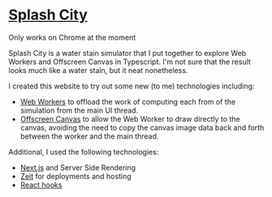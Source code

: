 # [Splash City](https://splash.city) 
Only works on Chrome at the moment

Splash City is a water stain simulator that I put together to explore Web Workers and Offscreen Canvas in Typescript. I'm not sure that the result looks much like a water stain, but it neat nonetheless. 

I created this website to try out some new (to me) technologies including:
- [Web Workers](https://developer.mozilla.org/en-US/docs/Web/API/Web_Workers_API/Using_web_workers) to offload the work of computing each from of the simulation from the main UI thread.
- [Offscreen Canvas](https://developers.google.com/web/updates/2018/08/offscreen-canvas) to allow the Web Worker to draw directly to the canvas, avoiding the need to copy the canvas image data back and forth between the worker and the main thread.

Additional, I used the following technologies:
- [Next.js](https://nextjs.org/) and Server Side Rendering
- [Zeit](https://zeit.co/) for deployments and hosting
- [React hooks](https://reactjs.org/docs/hooks-intro.html)
